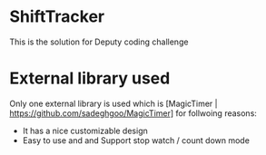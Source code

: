# ShiftTracker

This is the solution for Deputy coding challenge

# External library used

Only one external library is used which is [MagicTimer | https://github.com/sadeghgoo/MagicTimer] for follwoing reasons:

- It has a nice customizable design
- Easy to use and and Support stop watch / count down mode

